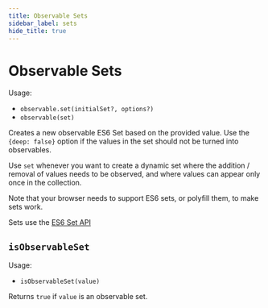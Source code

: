 ```yaml
---
title: Observable Sets
sidebar_label: sets
hide_title: true
---
```


# Observable Sets

Usage:

-   `observable.set(initialSet?, options?)`
-   `observable(set)`

Creates a new observable ES6 Set based on the provided value. Use the `{deep: false}` option if the values in the set should not be turned into observables.

Use `set` whenever you want to create a dynamic set where the addition / removal of values needs to be observed, and where values can appear only once in the collection.

Note that your browser needs to support ES6 sets, or polyfill them, to make sets work.

Sets use the [ES6 Set API](https://developer.mozilla.org/en-US/docs/Web/JavaScript/Reference/Global_Objects/Set)

## `isObservableSet`

Usage:

-   `isObservableSet(value)`

Returns `true` if `value` is an observable set.
